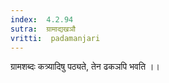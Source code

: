 ```yaml
---
index:  4.2.94
sutra:  ग्रामाद्यखञौ
vritti:  padamanjari
---
```


ग्रामशब्दः कत्र्यादिषु पठ्यते, तेन ढकञपि भवति ।।
